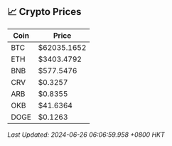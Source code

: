 ## 📈 Crypto Prices

| Coin | Price |
| ---- | ----- |
| BTC | $62035.1652 |
| ETH | $3403.4792 |
| BNB | $577.5476 |
| CRV | $0.3257 |
| ARB | $0.8355 |
| OKB | $41.6364 |
| DOGE | $0.1263 |

_Last Updated: 2024-06-26 06:06:59.958 +0800 HKT_